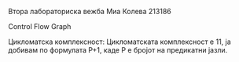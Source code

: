 Втора лабораториска вежба
Миа Колева 213186

Control Flow Graph


Цикломатска комплексност:
Цикломатската комплексност е 11, ја добивам по формулата P+1, каде P е бројот на предикатни јазли.

